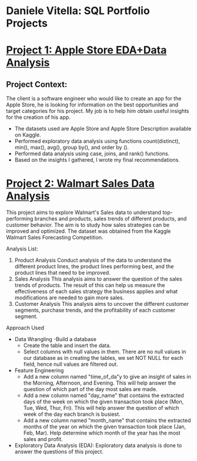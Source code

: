 # Daniele Vitella: SQL Portfolio Projects

# [Project 1: Apple Store EDA+Data Analysis](https://github.com/DanieleVitella/SQL-Portfolio-Projects/blob/main/Apple%20Store%20EDA%2BData%20Analysis.sql)

## Project Context:
The client is a software engineer who would like to create an app for the Apple Store, he is looking for information on the best opportunities and target categories for his project. 
My job is to help him obtain useful insights for the creation of his app.

* The datasets used are Apple Store and Apple Store Description available on Kaggle.
* Performed exploratory data analysis using functions count(distinct), min(), max(), avg(), group by(), and order by ().
* Performed data analysis using case, joins, and rank() functions.
* Based on the insights I gathered, I wrote my final recommendations.

# [Project 2: Walmart Sales Data Analysis](https://github.com/DanieleVitella/SQL-Portfolio-Projects/blob/main/Project%202%3A%20Walmart%20Sales%20Data%20Analysis)
This project aims to explore Walmart's Sales data to understand top-performing branches and products, sales trends of different products, and customer behavior. The aim is to study how sales strategies can be improved and optimized. The dataset was obtained from the Kaggle Walmart Sales Forecasting Competition.

Analysis List:
1. Product Analysis
  Conduct analysis of the data to understand the different product lines, the product lines performing best, and the product lines that need to be improved.
2. Sales Analysis
  This analysis aims to answer the question of the sales trends of products. The result of this can help us measure the effectiveness of each sales strategy the business applies and what modifications are needed to gain more sales.
3. Customer Analysis
  This analysis aims to uncover the different customer segments, purchase trends, and the profitability of each customer segment.

Approach Used
* Data Wrangling
  -Build a database
  - Create the table and insert the data.
  - Select columns with null values in them. There are no null values in our database as in creating the tables, we set NOT NULL for each field, hence null values are filtered out.
* Feature Engineering
  - Add a new column named "time_of_da"y to give an insight of sales in the Morning, Afternoon, and Evening. This will help answer the question of which part of the day most sales are made.
  - Add a new column named "day_name" that contains the extracted days of the week on which the given transaction took place (Mon, Tue, Wed, Thur, Fri). This will help answer the question of which week of the day each branch is busiest.
  - Add a new column named "month_name" that contains the extracted months of the year on which the given transaction took place (Jan, Feb, Mar). Help determine which month of the year has the most sales and profit.
* Exploratory Data Analysis (EDA): Exploratory data analysis is done to answer the questions of this project.
